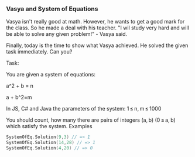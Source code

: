 ﻿### Vasya and System of Equations

Vasya isn't really good at math. However, he wants to get a good mark for the class. So he made a deal with his teacher. "I wil study very hard and will be able to solve any given problem!" - Vasya said.

Finally, today is the time to show what Vasya achieved. He solved the given task immediately. Can you?

Task:

You are given a system of equations:

a^2 + b = n 

a + b^2=m

In JS, C# and Java the parameters of the system: 1 ≤ n, m ≤ 1000

You should count, how many there are pairs of integers (a, b) (0 ≤ a, b) which satisfy the system.
Examples
```c
SystemOfEq.Solution(9,3) // => 1 
SystemOfEq.Solution(14,28) // => 1
SystemOfEq.Solution(4,20) // => 0
